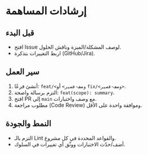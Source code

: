 # إرشادات المساهمة

## قبل البدء
- افتح Issue لوصف المشكلة/الميزة وناقش الحلول.
- اربط التغييرات بتذكرة (GitHub/Jira).

## سير العمل
1) أنشئ فرعًا: `feat/<وصف-قصير>` أو `fix/<وصف-قصير>`.
2) التزم برسالة واضحة: `feat(scope): summary`.
3) افتح PR إلى `main` مع وصف واختبارات.
4) مطلوب مراجعة (Code Review) وموافقة واحدة على الأقل.

## النمط والجودة
- التزم بالـ Lint والقواعد المحددة في كل مشروع.
- أضف/حدّث الاختبارات ووثّق أي تغييرات في السلوك.
